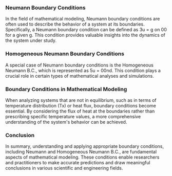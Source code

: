 ### Neumann Boundary Conditions

In the field of mathematical modeling, Neumann boundary conditions are often used to describe the behavior of a system at its boundaries. Specifically, a Neumann boundary condition can be defined as 3u = g on 00 for a given g. This condition provides valuable insights into the dynamics of the system under study.

### Homogeneous Neumann Boundary Conditions

A special case of Neumann boundary conditions is the Homogeneous Neumann B.C., which is represented as 5u = 00nd. This condition plays a crucial role in certain types of mathematical analyses and simulations.

### Boundary Conditions in Mathematical Modeling

When analyzing systems that are not in equilibrium, such as in terms of temperature distribution (Tx) or heat flux, boundary conditions become essential. By considering the flux of heat at the boundaries rather than prescribing specific temperature values, a more comprehensive understanding of the system's behavior can be achieved.

### Conclusion

In summary, understanding and applying appropriate boundary conditions, including Neumann and Homogeneous Neumann B.C., are fundamental aspects of mathematical modeling. These conditions enable researchers and practitioners to make accurate predictions and draw meaningful conclusions in various scientific and engineering fields.